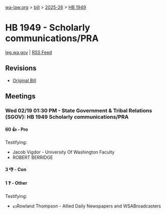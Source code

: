 [wa-law.org](/) > [bill](/bill/) > [2025-26](/bill/2025-26/) > [HB 1949](/bill/2025-26/hb/1949/)

# HB 1949 - Scholarly communications/PRA
[leg.wa.gov](https://app.leg.wa.gov/billsummary?BillNumber=1949&Year=2025&Initiative=false) | [RSS Feed](./rss.xml)

## Revisions
* [Original Bill](1/)

## Meetings
### Wed 02/19 01:30 PM - State Government & Tribal Relations (SGOV): HB 1949 Scholarly communications/PRA
#### 60 👍 - Pro
Testifying:
* Jacob Vigdor - University Of Washington Faculty
* ROBERT BERRIDGE

#### 3 👎 - Con

#### 1 ❓ - Other
Testifying:
* 💵Rowland Thompson - Allied Daily Newspapers and WSABroadcasters
